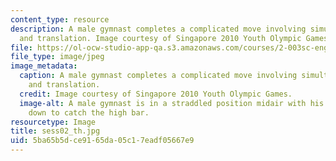 ```yaml
---
content_type: resource
description: A male gymnast completes a complicated move involving simultaneous rotation
  and translation. Image courtesy of Singapore 2010 Youth Olympic Games.
file: https://ol-ocw-studio-app-qa.s3.amazonaws.com/courses/2-003sc-engineering-dynamics-fall-2011/5ba65b5dce9165da05c17eadf05667e9_sess02_th.jpg
file_type: image/jpeg
image_metadata:
  caption: A male gymnast completes a complicated move involving simultaneous rotation
    and translation.
  credit: Image courtesy of Singapore 2010 Youth Olympic Games.
  image-alt: A male gymnast is in a straddled position midair with his hands reaching
    down to catch the high bar.
resourcetype: Image
title: sess02_th.jpg
uid: 5ba65b5d-ce91-65da-05c1-7eadf05667e9
---
```

